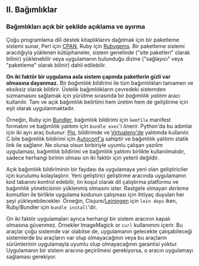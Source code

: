 ## II. Bağımlıklar
### Bağımlıkları açık bir şekilde açıklama ve ayırma

Çoğu programlama dili destek kitaplıklarını dağıtmak için bir paketleme sistemi sunar, Perl için [CPAN](http://www.cpan.org/), Ruby için [Rubygems](http://rubygems.org/). Bir paketleme sistemi aracılığıyla yüklenen kütüphaneler, sistem genelinde ("site paketleri" olarak bilinir) yüklenebilir veya uygulamanın bulunduğu dizine ("sağlayıcı" veya "paketleme" olarak bilinir) dahil edilebilir.

**On iki faktör bir uygulama asla sistem çapında paketlerin gizli var olmasına dayanmaz.** Bir *bağımlılık bildirimi* ile tüm bağımlılıkları tamamen ve eksiksiz olarak bildirir. Üstelik bağımlılıkların çevredeki sistemden sızmamasını sağlamak için yürütme sırasında bir *bağımlılık yalıtım* aracı kullanılır. Tam ve açık bağımlılık belirtimi hem üretim hem de geliştirme için eşit olarak uygulanmaktadır.

Örneğin, Ruby için [Bundler](https://bundler.io/), bağımlılık bildirimi için `Gemfile` manifest formatını ve bağımlılık yalıtımı için `bundle exec`'i önerir. Python'da bu adımlar için iki ayrı araç bulunur: [Pip](http://www.pip-installer.org/en/latest/), bildirimde ve [Virtualenv'de](http://www.virtualenv.org/en/latest/) yalıtımda kullanılır. C bile bağımlılık bildirimi için [Autoconf'a](http://www.gnu.org/s/autoconf/) sahiptir ve bağımlılık yalıtımı statik link ile sağlanır. Ne olursa olsun birbiriyle uyumlu çalışan yazılım uygulaması, bağımlılık bildirimi ve bağımlılık yalıtımı birlikte kullanılmalıdır, sadece herhangi birinin olması on iki faktör için yeterli değildir.

Açık bağımlılık bildiriminin bir faydası da uygulamaya yeni olan geliştiriciler için kurulumu kolaylaştırır. Yeni geliştirici geliştirme aracında uygulamanın kod tabanını kontrol edebilir, ön koşul olarak dil çalıştırma platformu ve bağımlılık yöneticisinin yüklenmiş olmasını ister. Rastgele olmayan *derleme komutları* ile birlikte uygulama kodunun çalışması için ihtiyaç duyulan her şeyi yükleyebilecekler. Örneğin, Clojure/[Leiningen](https://github.com/technomancy/leiningen#readme) için `lein deps` iken, Ruby/Bundler için  `bundle install`'dir. 

On iki faktör uygulamaları ayrıca herhangi bir sistem aracının kapalı olmasına güvenmez. Örnekler ImageMagick or `curl` kullanımını içerir. Bu araçlar çoğu sistemde var olabilse de, uygulamanın gelecekte çalışabileceği sistemlerde bu araçların var olup olmayacağının veya bu araçların sürümlerinin uygulamayla uyumlu olup olmayacağının garantisi yoktur. Uygulamanın bir sistem aracına geçirilmesi gerekiyorsa, o aracın uygulamayı sağlaması gerekiyor.
